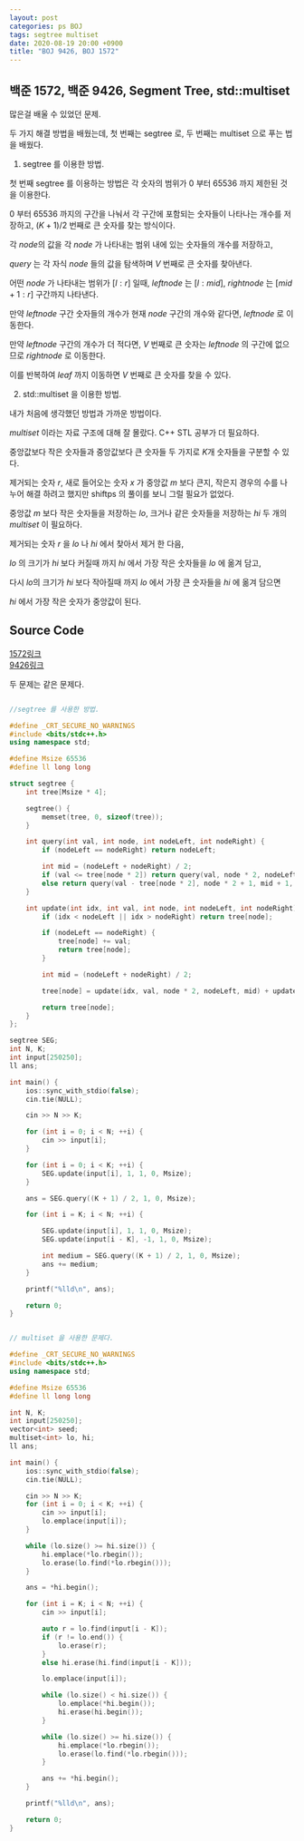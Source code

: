 ```yaml
---
layout: post
categories: ps BOJ
tags: segtree multiset
date: 2020-08-19 20:00 +0900
title: "BOJ 9426, BOJ 1572"
---
```


## 백준 1572, 백준 9426, Segment Tree, std::multiset

많은걸 배울 수 있었던 문제.  

두 가지 해결 방법을 배웠는데, 첫 번째는 segtree 로, 두 번째는 multiset 으로 푸는 법을 배웠다.  

1. segtree 를 이용한 방법.  

첫 번째 segtree 를 이용하는 방법은 각 숫자의 범위가 0 부터 65536 까지 제한된 것을 이용한다.

$0$ 부터 $65536$ 까지의 구간을 나눠서 각 구간에 포함되는 숫자들이 나타나는 개수를 저장하고, $(K+1)/2$ 번째로 큰 숫자를 찾는 방식이다.  

각 $node$의 값을 각 $node$ 가 나타내는 범위 내에 있는 숫자들의 개수를 저장하고,  

$query$ 는 각 자식 $node$ 들의 값을 탐색하며 $V$ 번째로 큰 숫자를 찾아낸다.  

어떤 $node$ 가 나타내는 범위가 $[l:r]$ 일때, $leftnode$ 는 $[l:mid]$, $rightnode$ 는 $[mid+1:r]$ 구간까지 나타낸다.  

만약 $leftnode$ 구간 숫자들의 개수가 현재 $node$ 구간의 개수와 같다면, $leftnode$ 로 이동한다.  

만약 $leftnode$ 구간의 개수가 더 적다면, $V$ 번째로 큰 숫자는 $leftnode$ 의 구간에 없으므로 $rightnode$ 로 이동한다.  

이를 반복하여 $leaf$ 까지 이동하면 $V$ 번째로 큰 숫자를 찾을 수 있다.  

2. std::multiset 을 이용한 방법.  

내가 처음에 생각했던 방법과 가까운 방법이다.  

$multiset$ 이라는 자료 구조에 대해 잘 몰랐다. C++ STL 공부가 더 필요하다.  

중앙값보다 작은 숫자들과 중앙값보다 큰 숫자들 두 가지로 $K$개 숫자들을 구분할 수 있다.  

제거되는 숫자 $r$, 새로 들어오는 숫자 $x$ 가 중앙값 $m$ 보다 큰지, 작은지 경우의 수를 나누어 해결 하려고 했지만 shiftps 의 풀이를 보니 그럴 필요가 없었다.  

중앙값 $m$ 보다 작은 숫자들을 저장하는 $lo$, 크거나 같은 숫자들을 저장하는 $hi$ 두 개의 $multiset$ 이 필요하다.

제거되는 숫자 $r$ 을 $lo$ 나 $hi$ 에서 찾아서 제거 한 다음,  

$lo$ 의 크기가 $hi$ 보다 커질때 까지 $hi$ 에서 가장 작은 숫자들을 $lo$ 에 옮겨 담고,  

다시 $lo$의 크기가 $hi$ 보다 작아질때 까지 $lo$ 에서 가장 큰 숫자들을 $hi$ 에 옮겨 담으면  

$hi$ 에서 가장 작은 숫자가 중앙값이 된다.  

## Source Code

[1572링크](https://www.acmicpc.net/problem/1572)  
[9426링크](https://www.acmicpc.net/problem/9426)

두 문제는 같은 문제다.  

```cpp

//segtree 를 사용한 방법.

#define _CRT_SECURE_NO_WARNINGS
#include <bits/stdc++.h>
using namespace std;

#define Msize 65536
#define ll long long

struct segtree {
	int tree[Msize * 4];

	segtree() {
		memset(tree, 0, sizeof(tree));
	}

	int query(int val, int node, int nodeLeft, int nodeRight) {
		if (nodeLeft == nodeRight) return nodeLeft;

		int mid = (nodeLeft + nodeRight) / 2;
		if (val <= tree[node * 2]) return query(val, node * 2, nodeLeft, mid);
		else return query(val - tree[node * 2], node * 2 + 1, mid + 1, nodeRight);
	}

	int update(int idx, int val, int node, int nodeLeft, int nodeRight) {
		if (idx < nodeLeft || idx > nodeRight) return tree[node];

		if (nodeLeft == nodeRight) {
			tree[node] += val;
			return tree[node];
		}

		int mid = (nodeLeft + nodeRight) / 2;

		tree[node] = update(idx, val, node * 2, nodeLeft, mid) + update(idx, val, node * 2 + 1, mid + 1, nodeRight);

		return tree[node];
	}
};

segtree SEG;
int N, K;
int input[250250];
ll ans;

int main() {
	ios::sync_with_stdio(false);
	cin.tie(NULL);

	cin >> N >> K;

	for (int i = 0; i < N; ++i) {
		cin >> input[i];
	}

	for (int i = 0; i < K; ++i) {
		SEG.update(input[i], 1, 1, 0, Msize);
	}

	ans = SEG.query((K + 1) / 2, 1, 0, Msize);

	for (int i = K; i < N; ++i) {

		SEG.update(input[i], 1, 1, 0, Msize);
		SEG.update(input[i - K], -1, 1, 0, Msize);

		int medium = SEG.query((K + 1) / 2, 1, 0, Msize);
		ans += medium;
	}

	printf("%lld\n", ans);

	return 0;
}

```

```cpp

// multiset 을 사용한 문제다.

#define _CRT_SECURE_NO_WARNINGS
#include <bits/stdc++.h>
using namespace std;

#define Msize 65536
#define ll long long

int N, K;
int input[250250];
vector<int> seed;
multiset<int> lo, hi;
ll ans;

int main() {
	ios::sync_with_stdio(false);
	cin.tie(NULL);

	cin >> N >> K;
	for (int i = 0; i < K; ++i) {
		cin >> input[i];
		lo.emplace(input[i]);
	}

	while (lo.size() >= hi.size()) {
		hi.emplace(*lo.rbegin());
		lo.erase(lo.find(*lo.rbegin()));
	}

	ans = *hi.begin();

	for (int i = K; i < N; ++i) {
		cin >> input[i];

		auto r = lo.find(input[i - K]);
		if (r != lo.end()) {
			lo.erase(r);
		}
		else hi.erase(hi.find(input[i - K]));

		lo.emplace(input[i]);

		while (lo.size() < hi.size()) {
			lo.emplace(*hi.begin());
			hi.erase(hi.begin());
		}

		while (lo.size() >= hi.size()) {
			hi.emplace(*lo.rbegin());
			lo.erase(lo.find(*lo.rbegin()));
		}

		ans += *hi.begin();
	}

	printf("%lld\n", ans);

	return 0;
}


```
